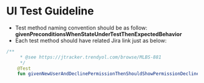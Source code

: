 # UI Test Guideline

- Test method naming convention should be as follow: **givenPreconditionsWhenStateUnderTestThenExpectedBehavior**
- Each test method should have related Jira link just as below:
```kotlin
/**
     * @see https://jtracker.trendyol.com/browse/MLBS-881
     */
    @Test
    fun givenNewUserAndDeclinePermissionThenShouldShowPermissionDeclinedPage()
```
